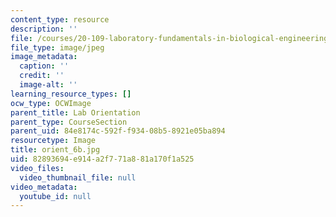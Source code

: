 ```yaml
---
content_type: resource
description: ''
file: /courses/20-109-laboratory-fundamentals-in-biological-engineering-spring-2010/82893694e914a2f771a881a170f1a525_orient_6b.jpg
file_type: image/jpeg
image_metadata:
  caption: ''
  credit: ''
  image-alt: ''
learning_resource_types: []
ocw_type: OCWImage
parent_title: Lab Orientation
parent_type: CourseSection
parent_uid: 84e8174c-592f-f934-08b5-8921e05ba894
resourcetype: Image
title: orient_6b.jpg
uid: 82893694-e914-a2f7-71a8-81a170f1a525
video_files:
  video_thumbnail_file: null
video_metadata:
  youtube_id: null
---
```

